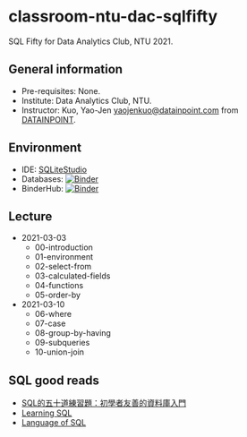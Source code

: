 # classroom-ntu-dac-sqlfifty

SQL Fifty for Data Analytics Club, NTU 2021.

## General information

- Pre-requisites: None.
- Institute: Data Analytics Club, NTU.
- Instructor: Kuo, Yao-Jen <yaojenkuo@datainpoint.com> from [DATAINPOINT](https://www.datainpoint.com).

## Environment

- IDE: [SQLiteStudio](https://sqlitestudio.pl/)
- Databases: [![Binder](https://mybinder.org/badge_logo.svg)](https://mybinder.org/v2/gh/datainpoint/classroom-ntu-dac-sqlfifty/HEAD?filepath=databases)
- BinderHub: [![Binder](https://mybinder.org/badge_logo.svg)](https://mybinder.org/v2/gh/datainpoint/classroom-ntu-dac-sqlfifty/HEAD)

## Lecture

- 2021-03-03
    - 00-introduction
    - 01-environment
    - 02-select-from
    - 03-calculated-fields
    - 04-functions
    - 05-order-by
- 2021-03-10
    - 06-where
    - 07-case
    - 08-group-by-having
    - 09-subqueries
    - 10-union-join

## SQL good reads

- [SQL的五十道練習題：初學者友善的資料庫入門](https://hahow.in/cr/sqlfifty)
- [Learning SQL](https://www.amazon.com/Learning-SQL-Generate-Manipulate-Retrieve/dp/1492057614)
- [Language of SQL](https://www.amazon.com/Language-SQL-Learning-Larry-Rockoff-ebook/dp/B01JJ61TCI/)